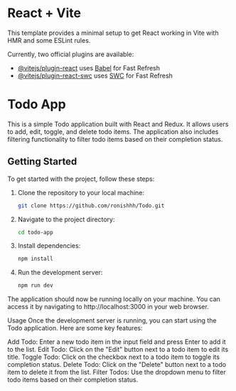 # React + Vite

This template provides a minimal setup to get React working in Vite with HMR and some ESLint rules.

Currently, two official plugins are available:

- [@vitejs/plugin-react](https://github.com/vitejs/vite-plugin-react/blob/main/packages/plugin-react/README.md) uses [Babel](https://babeljs.io/) for Fast Refresh
- [@vitejs/plugin-react-swc](https://github.com/vitejs/vite-plugin-react-swc) uses [SWC](https://swc.rs/) for Fast Refresh

# Todo App

This is a simple Todo application built with React and Redux. It allows users to add, edit, toggle, and delete todo items. The application also includes filtering functionality to filter todo items based on their completion status.

## Getting Started

To get started with the project, follow these steps:

1. Clone the repository to your local machine:

   ```bash
   git clone https://github.com/ronishhh/Todo.git
   ```

2. Navigate to the project directory:

   ```bash
   cd todo-app
   ```

3. Install dependencies:
   ```bash
   npm install
   ```
4. Run the development server:

   ```bash
   npm run dev
   ```

The application should now be running locally on your machine. You can access it by navigating to http://localhost:3000 in your web browser.

Usage
Once the development server is running, you can start using the Todo application. Here are some key features:

Add Todo: Enter a new todo item in the input field and press Enter to add it to the list.
Edit Todo: Click on the "Edit" button next to a todo item to edit its title.
Toggle Todo: Click on the checkbox next to a todo item to toggle its completion status.
Delete Todo: Click on the "Delete" button next to a todo item to delete it from the list.
Filter Todos: Use the dropdown menu to filter todo items based on their completion status.
